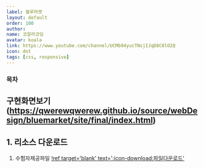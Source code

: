 ```yaml
---
label: 블루마켓
layout: default
order: 100
author:
name: 코알라코딩
avatar: koala
link: https://www.youtube.com/channel/UCMb94yucTNsjIJqD8C8lO2Q
icon: dot
tags: [css, responsive]
---
```



### 목차 <!-- omit in toc -->


## 구현화면보기(https://qwerewqwerew.github.io/source/webDesign/bluemarket/site/final/index.html)

## 1. 리소스 다운로드
1. 수험자제공파일
  [!ref target='blank' text=':icon-download:파일다운로드'](https://qwerewqwerew.github.io/source/webDesign/bluemarket/source.zip)
